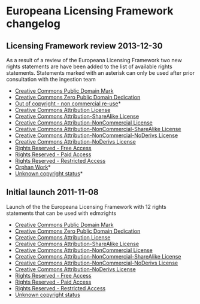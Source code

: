 # Europeana Licensing Framework changelog

## Licensing Framework review 2013-12-30

As a result of a review of the Europeana Licensing Framework two new rights statements are have been added to the list of available rights statements. Statements marked with an asterisk can only be used after prior consultation with the ingestion team

* [Creative Commons Public Domain Mark](https://creativecommons.org/publicdomain/mark/1.0/)
* [Creative Commons Zero Public Domain Dedication](https://creativecommons.org/publicdomain/zero/1.0/)
* [Out of copyright - non commercial re-use](https://www.europeana.eu/rights/out-of-copyright-non-commercial/)*
* [Creative Commons Attribution License](https://creativecommons.org/licenses/by/3.0/)
* [Creative Commons Attribution-ShareAlike License](https://creativecommons.org/licenses/by-sa/3.0/)
* [Creative Commons Attribution-NonCommercial License](https://creativecommons.org/licenses/by-nc/3.0/)
* [Creative Commons Attribution-NonCommercial-ShareAlike License](https://creativecommons.org/licenses/by-nc-sa/3.0/)
* [Creative Commons Attribution-NonCommercial-NoDerivs License](https://creativecommons.org/licenses/by-nc-nd/3.0/)
* [Creative Commons Attribution-NoDerivs License](https://creativecommons.org/licenses/by-nd/3.0/)
* [Rights Reserved - Free Access ](https://www.europeana.eu/rights/rr-f/)
* [Rights Reserved - Paid Access](https://www.europeana.eu/rights/rr-p/)
* [Rights Reserved - Restricted Access](https://www.europeana.eu/rights/rr-r/)
* [Orphan Work](https://www.europeana.eu/rights/orphan-work-eu/)*
* [Unknown copyright status](https://www.europeana.eu/rights/unknown/)*

## Initial launch 2011-11-08

Launch of the the Europeana Licensing Framework with 12 rights statements that can be used with edm:rights

* [Creative Commons Public Domain Mark](https://creativecommons.org/publicdomain/mark/1.0/)
* [Creative Commons Zero Public Domain Dedication](https://creativecommons.org/publicdomain/zero/1.0/)
* [Creative Commons Attribution License](https://creativecommons.org/licenses/by/3.0/)
* [Creative Commons Attribution-ShareAlike License](https://creativecommons.org/licenses/by-sa/3.0/)
* [Creative Commons Attribution-NonCommercial License](https://creativecommons.org/licenses/by-nc/3.0/)
* [Creative Commons Attribution-NonCommercial-ShareAlike License](https://creativecommons.org/licenses/by-nc-sa/3.0/)
* [Creative Commons Attribution-NonCommercial-NoDerivs License](https://creativecommons.org/licenses/by-nc-nd/3.0/)
* [Creative Commons Attribution-NoDerivs License](https://creativecommons.org/licenses/by-nd/3.0/)
* [Rights Reserved - Free Access ](https://www.europeana.eu/rights/rr-f/)
* [Rights Reserved - Paid Access](https://www.europeana.eu/rights/rr-p/)
* [Rights Reserved - Restricted Access](https://www.europeana.eu/rights/rr-r/)
* [Unknown copyright status](https://www.europeana.eu/rights/unknown/)

